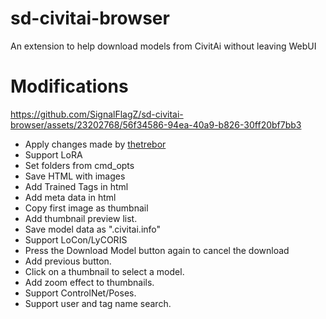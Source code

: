 # sd-civitai-browser
An extension to help download models from CivitAi without leaving WebUI

# Modifications

https://github.com/SignalFlagZ/sd-civitai-browser/assets/23202768/56f34586-94ea-40a9-b826-30ff20bf7bb3

- Apply changes made by [thetrebor](https://github.com/thetrebor/sd-civitai-browser)
- Support LoRA
- Set folders from cmd_opts
- Save HTML with images
- Add Trained Tags in html
- Add meta data in html
- Copy first image as thumbnail
- Add thumbnail preview list.
- Save model data as ".civitai.info"
- Support LoCon/LyCORIS
- Press the Download Model button again to cancel the download
- Add previous button.
- Click on a thumbnail to select a model.
- Add zoom effect to thumbnails.
- Support ControlNet/Poses.
- Support user and tag name search.
